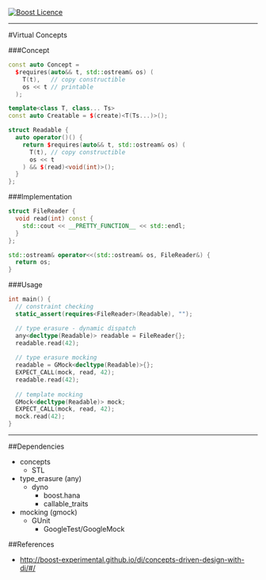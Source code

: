 <a href="http://www.boost.org/LICENSE_1_0.txt" target="_blank">![Boost Licence](http://img.shields.io/badge/license-boost-blue.svg)</a>

---------------------------------------

#Virtual Concepts

###Concept
```cpp
const auto Concept =
  $requires(auto&& t, std::ostream& os) (
    T(t),   // copy constructible
    os << t // printable
  );
```

```cpp
template<class T, class... Ts>
const auto Creatable = $(create)<T(Ts...)>();  
```

```cpp
struct Readable {
  auto operator()() {
    return $requires(auto&& t, std::ostream& os) (
      T(t), // copy constructible
      os << t
    ) && $(read)<void(int)>();
  }
};
```

###Implementation
```cpp
struct FileReader {
  void read(int) const {
    std::cout << __PRETTY_FUNCTION__ << std::endl;
  }
};

std::ostream& operator<<(std::ostream& os, FileReader&) {
  return os;
}
```

###Usage
```cpp
int main() {
  // constraint checking
  static_assert(requires<FileReader>(Readable), "");

  // type erasure - dynamic dispatch
  any<decltype(Readable)> readable = FileReader{};
  readable.read(42);
  
  // type erasure mocking
  readable = GMock<decltype(Readable)>{};
  EXPECT_CALL(mock, read, 42);
  readable.read(42);
  
  // template mocking
  GMock<decltype(Readable)> mock;
  EXPECT_CALL(mock, read, 42);
  mock.read(42);
}
```

---

##Dependencies
* concepts
  * STL
* type_erasure (any)
  * dyno
    * boost.hana
    * callable_traits
* mocking (gmock)
  * GUnit
    * GoogleTest/GoogleMock

##References
* http://boost-experimental.github.io/di/concepts-driven-design-with-di/#/
